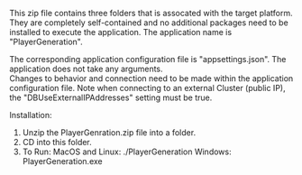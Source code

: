 This zip file contains three folders that is assocated with the target platform. They are completely self-contained and no additional packages need to be installed to execute the application. 
The application name is "PlayerGeneration". 

The corresponding application configuration file is "appsettings.json". The application does not take any arguments.  
Changes to behavior and connection need to be made within the application configuration file.
Note when connecting to an external Cluster (public IP), the "DBUseExternalIPAddresses" setting must be true.

Installation:

1) Unzip the PlayerGenration.zip file into a folder.
2) CD into this folder.
3) To Run:
    MacOS and Linux: ./PlayerGeneration
    Windows: PlayerGeneration.exe